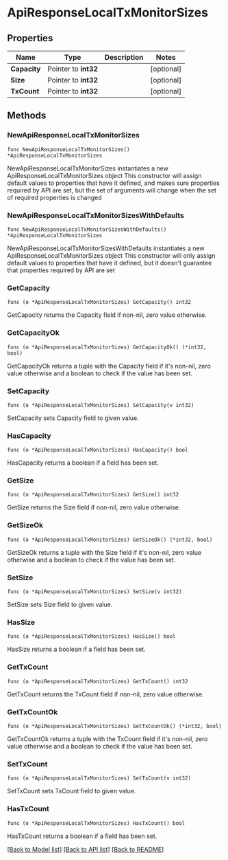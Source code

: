 # ApiResponseLocalTxMonitorSizes

## Properties

Name | Type | Description | Notes
------------ | ------------- | ------------- | -------------
**Capacity** | Pointer to **int32** |  | [optional] 
**Size** | Pointer to **int32** |  | [optional] 
**TxCount** | Pointer to **int32** |  | [optional] 

## Methods

### NewApiResponseLocalTxMonitorSizes

`func NewApiResponseLocalTxMonitorSizes() *ApiResponseLocalTxMonitorSizes`

NewApiResponseLocalTxMonitorSizes instantiates a new ApiResponseLocalTxMonitorSizes object
This constructor will assign default values to properties that have it defined,
and makes sure properties required by API are set, but the set of arguments
will change when the set of required properties is changed

### NewApiResponseLocalTxMonitorSizesWithDefaults

`func NewApiResponseLocalTxMonitorSizesWithDefaults() *ApiResponseLocalTxMonitorSizes`

NewApiResponseLocalTxMonitorSizesWithDefaults instantiates a new ApiResponseLocalTxMonitorSizes object
This constructor will only assign default values to properties that have it defined,
but it doesn't guarantee that properties required by API are set

### GetCapacity

`func (o *ApiResponseLocalTxMonitorSizes) GetCapacity() int32`

GetCapacity returns the Capacity field if non-nil, zero value otherwise.

### GetCapacityOk

`func (o *ApiResponseLocalTxMonitorSizes) GetCapacityOk() (*int32, bool)`

GetCapacityOk returns a tuple with the Capacity field if it's non-nil, zero value otherwise
and a boolean to check if the value has been set.

### SetCapacity

`func (o *ApiResponseLocalTxMonitorSizes) SetCapacity(v int32)`

SetCapacity sets Capacity field to given value.

### HasCapacity

`func (o *ApiResponseLocalTxMonitorSizes) HasCapacity() bool`

HasCapacity returns a boolean if a field has been set.

### GetSize

`func (o *ApiResponseLocalTxMonitorSizes) GetSize() int32`

GetSize returns the Size field if non-nil, zero value otherwise.

### GetSizeOk

`func (o *ApiResponseLocalTxMonitorSizes) GetSizeOk() (*int32, bool)`

GetSizeOk returns a tuple with the Size field if it's non-nil, zero value otherwise
and a boolean to check if the value has been set.

### SetSize

`func (o *ApiResponseLocalTxMonitorSizes) SetSize(v int32)`

SetSize sets Size field to given value.

### HasSize

`func (o *ApiResponseLocalTxMonitorSizes) HasSize() bool`

HasSize returns a boolean if a field has been set.

### GetTxCount

`func (o *ApiResponseLocalTxMonitorSizes) GetTxCount() int32`

GetTxCount returns the TxCount field if non-nil, zero value otherwise.

### GetTxCountOk

`func (o *ApiResponseLocalTxMonitorSizes) GetTxCountOk() (*int32, bool)`

GetTxCountOk returns a tuple with the TxCount field if it's non-nil, zero value otherwise
and a boolean to check if the value has been set.

### SetTxCount

`func (o *ApiResponseLocalTxMonitorSizes) SetTxCount(v int32)`

SetTxCount sets TxCount field to given value.

### HasTxCount

`func (o *ApiResponseLocalTxMonitorSizes) HasTxCount() bool`

HasTxCount returns a boolean if a field has been set.


[[Back to Model list]](../README.md#documentation-for-models) [[Back to API list]](../README.md#documentation-for-api-endpoints) [[Back to README]](../README.md)


